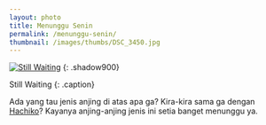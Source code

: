 ```yaml
---
layout: photo
title: Menunggu Senin
permalink: /menunggu-senin/
thumbnail: /images/thumbs/DSC_3450.jpg
---
```

[![Still Waiting][6]][7]
{: .shadow900}

   [6]: http://lh5.googleusercontent.com/-QJQqp6k_btY/TlJEpj_8SnI/AAAAAAAACrw/ht08oridU5w/s0/DSC_6114_5_tonemapped.jpg (Still Waiting)
   [7]: http://www.flickr.com/photos/fajarnurdiansyah/4446914017/

Still Waiting
{: .caption}

Ada yang tau jenis anjing di atas apa ga? Kira-kira sama ga dengan
[Hachiko][8]? Kayanya anjing-anjing jenis ini setia banget menunggu ya.

   [8]: http://en.wikipedia.org/wiki/Hachik%C5%8D

